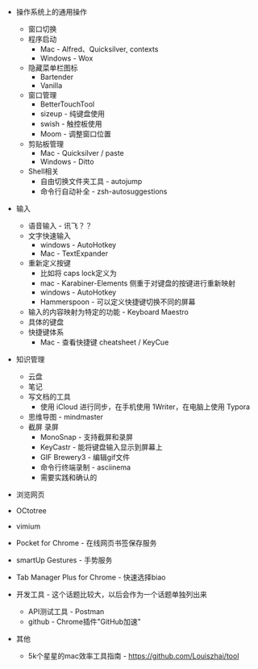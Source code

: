 * 操作系统上的通用操作
  * 窗口切换
  * 程序启动
    * Mac - Alfred、Quicksilver, contexts
    * Windows - Wox
  * 隐藏菜单栏图标
    * Bartender
    * Vanilla
  * 窗口管理
    * BetterTouchTool
    * sizeup - 纯键盘使用
    * swish - 触控板使用
    * Moom - 调整窗口位置
  * 剪贴板管理
    * Mac - Quicksilver / paste
    * Windows - Ditto
  * Shell相关
    * 自由切换文件夹工具 - autojump
    * 命令行自动补全 - zsh-autosuggestions
* 输入
  * 语音输入 - 讯飞？？
  * 文字快速输入
      * windows - AutoHotkey
      * Mac -  TextExpander
  * 重新定义按键
    * 比如将 caps lock定义为
    * mac - Karabiner-Elements 侧重于对键盘的按键进行重新映射
    * windows - AutoHotkey
    * Hammerspoon - 可以定义快捷键切换不同的屏幕
  * 输入的内容映射为特定的功能 - Keyboard Maestro
  * 具体的键盘
  * 快捷键体系
    * Mac - 查看快捷键 cheatsheet / KeyCue
* 知识管理
  * 云盘
  * 笔记
  * 写文档的工具
    * 使用 iCloud 进行同步，在手机使用 1Writer，在电脑上使用 Typora
  * 思维导图 - mindmaster
  * 截屏 录屏
    * MonoSnap - 支持截屏和录屏
    * KeyCastr - 能将键盘输入显示到屏幕上
    * GIF Brewery3 - 编辑gif文件
    * 命令行终端录制 - asciinema
    * 需要实践和确认的
      
*  浏览网页
  * OCtotree
  * vimium
  * Pocket for Chrome - 在线网页书签保存服务
  * smartUp Gestures - 手势服务
  * Tab Manager Plus for Chrome - 快速选择biao
* 开发工具 - 这个话题比较大，以后会作为一个话题单独列出来
  * API测试工具 - Postman
  * github - Chrome插件"GitHub加速"
* 其他
  * 5k个星星的mac效率工具指南 - https://github.com/Louiszhai/tool